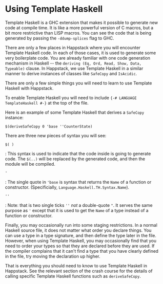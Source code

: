 
Using Template Haskell
======================

Template Haskell is a GHC extension that makes it possible to generate new code at compile time. It is like a more powerful version of C macros, but a bit more restrictive than LISP macros. You can see the code that is being generated by passing the `-ddump-splices` flag to GHC.

There are only a few places in Happstack where you will encounter Template Haskell code. In each of those cases, it is used to generate some very boilerplate code. You are already familiar with one code generation mechanism in Haskell -- the `deriving (Eq, Ord, Read, Show, Data, Typeable)` clause. In Happstack, we use Template Haskell in a similar manner to derive instances of classes like `SafeCopy` and `IsAcidic`.

There are only a few simple things you will need to learn to use Template Haskell with Happstack.

To enable Template Haskell you will need to include `{-# LANGUAGE TemplateHaskell #-}` at the top of the file.

Here is an example of some Template Haskell that derives a `SafeCopy` instance:


~~~~ {.haskell}
$(deriveSafeCopy 0 'base ''CounterState)
~~~~


There are three new pieces of syntax you will see:


`$( )`

:    This syntax is used to indicate that the code inside is going to generate code. The `$(..)` will be replaced by the generated code, and then the module will be compiled.

`'`

:    The single quote in `'base` is syntax that returns the `Name` of a function or constructor. (Specificially, `Language.Haskell.TH.Syntax.Name`).

`''`

:    Note: that is two single ticks `''` <i>not</i> a double-quote `"`. It serves the same purpose as `'` except that it is used to get the `Name` of a type instead of a function or constructor.

Finally, you may occasionally run into some staging restrictions. In a
normal Haskell source file, it does not matter what order you declare
things. You can use a type in a type signature, and then define the
type later in the file. However, when using Template Haskell, you may
occasionally find that you need to order your types so that they are
declared before they are used. If the compiler complains that it can't
find a type that you have clearly defined in the file, try moving the
declaration up higher.

That is everything you should need to know to use Template Haskell in
Happstack. See the relevant section of the crash course for the
details of calling specific Template Haskell functions such as
`deriveSafeCopy`.

